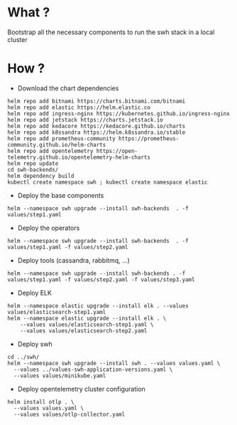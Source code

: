 # What ?
Bootstrap all the necessary components to run the swh stack in a local cluster

# How ?

- Download the chart dependencies
```
helm repo add bitnami https://charts.bitnami.com/bitnami
helm repo add elastic https://helm.elastic.co
helm repo add ingress-nginx https://kubernetes.github.io/ingress-nginx
helm repo add jetstack https://charts.jetstack.io
helm repo add kedacore https://kedacore.github.io/charts
helm repo add k8ssandra https://helm.k8ssandra.io/stable
helm repo add prometheus-community https://prometheus-community.github.io/helm-charts
helm repo add opentelemetry https://open-telemetry.github.io/opentelemetry-helm-charts
helm repo update
cd swh-backends/
helm dependency build
kubectl create namespace swh ; kubectl create namespace elastic
```

- Deploy the base components
```
helm --namespace swh upgrade --install swh-backends  . -f values/step1.yaml
```

- Deploy the operators
```
helm --namespace swh upgrade --install swh-backends  . -f values/step1.yaml -f values/step2.yaml
```

- Deploy tools (cassandra, rabbitmq, ...)
```
helm --namespace swh upgrade --install swh-backends . -f values/step1.yaml -f values/step2.yaml -f values/step3.yaml
```

- Deploy ELK
```
helm --namespace elastic upgrade --install elk . --values values/elasticsearch-step1.yaml
helm --namespace elastic upgrade --install elk . \
    --values values/elasticsearch-step1.yaml \
    --values values/elasticsearch-step2.yaml
```

- Deploy swh
```
cd ../swh/
helm --namespace swh upgrade --install swh . --values values.yaml \
  --values ../values-swh-application-versions.yaml \
  --values values/minikube.yaml
```

- Deploy opentelemetry cluster configuration
```
helm install otlp . \
  --values values.yaml \
  --values values/otlp-collector.yaml
```
